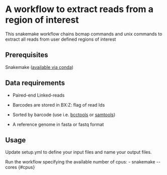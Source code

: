# A workflow to extract reads from a region of interest
This snakemake workflow chains bcmap commands and unix commands to extract all reads from user defined regions of interest 

## Prerequisites
Snakemake ([available via conda](https://anaconda.org/bioconda/snakemake))

## Data requirements
- Paired-end Linked-reads
- Barcodes are stored in BX:Z: flag of read Ids
- Sorted by barcode (use i.e. [bcctools](https://github.com/kehrlab/bcctools) or [samtools](https://github.com/samtools/samtools))

- A reference genome in fasta or fastq format

## Usage
Update setup.yml to define your input files and name your output files.

Run the workflow specifying the available number of cpus:
    - snakemake --cores {#cpus}
